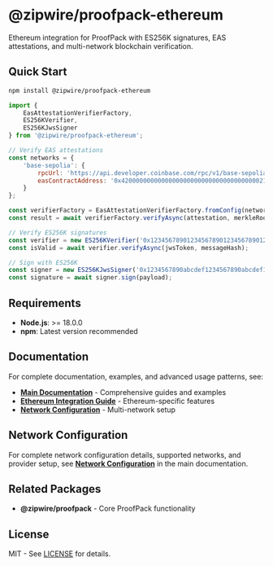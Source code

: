 # @zipwire/proofpack-ethereum

Ethereum integration for ProofPack with ES256K signatures, EAS attestations, and multi-network blockchain verification.

## Quick Start

```bash
npm install @zipwire/proofpack-ethereum
```

```javascript
import { 
    EasAttestationVerifierFactory, 
    ES256KVerifier,
    ES256KJwsSigner 
} from '@zipwire/proofpack-ethereum';

// Verify EAS attestations
const networks = {
    'base-sepolia': {
        rpcUrl: 'https://api.developer.coinbase.com/rpc/v1/base-sepolia/YOUR_API_KEY',
        easContractAddress: '0x4200000000000000000000000000000000000021'
    }
};

const verifierFactory = EasAttestationVerifierFactory.fromConfig(networks);
const result = await verifierFactory.verifyAsync(attestation, merkleRoot);

// Verify ES256K signatures
const verifier = new ES256KVerifier('0x1234567890123456789012345678901234567890');
const isValid = await verifier.verifyAsync(jwsToken, messageHash);

// Sign with ES256K
const signer = new ES256KJwsSigner('0x1234567890abcdef1234567890abcdef1234567890abcdef1234567890abcdef');
const signature = await signer.sign(payload);
```

## Requirements

- **Node.js**: >= 18.0.0
- **npm**: Latest version recommended

## Documentation

For complete documentation, examples, and advanced usage patterns, see:

- **[Main Documentation](https://github.com/zipwireapp/ProofPack/blob/main/javascript/README.md)** - Comprehensive guides and examples
- **[Ethereum Integration Guide](https://github.com/zipwireapp/ProofPack/blob/main/javascript/README.md#blockchain-integration)** - Ethereum-specific features
- **[Network Configuration](https://github.com/zipwireapp/ProofPack/blob/main/javascript/README.md#network-configuration-patterns)** - Multi-network setup

## Network Configuration

For complete network configuration details, supported networks, and provider setup, see **[Network Configuration](https://github.com/zipwireapp/ProofPack/blob/main/javascript/README.md#network-configuration-patterns)** in the main documentation.

## Related Packages

- **@zipwire/proofpack** - Core ProofPack functionality

## License

MIT - See [LICENSE](../../../LICENSE) for details. 